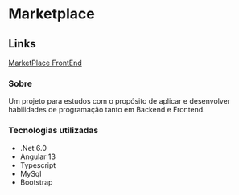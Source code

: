 # Marketplace

## Links
[MarketPlace FrontEnd](https://www.7comm.com.br)

### Sobre
Um projeto para estudos com o propósito de aplicar e desenvolver habilidades de programação tanto em Backend e Frontend. 


### Tecnologias utilizadas
- .Net 6.0
- Angular 13
- Typescript
- MySql
- Bootstrap
